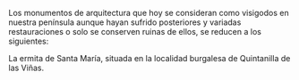 Los monumentos de arquitectura que hoy se consideran como visigodos en nuestra península aunque hayan sufrido posteriores y variadas restauraciones o solo se  conserven ruinas de ellos, se reducen a los siguientes:

La ermita de Santa María, situada en la localidad burgalesa de Quintanilla de las Viñas.
